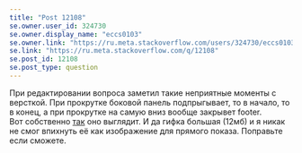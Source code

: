 ```yaml
---
title: "Post 12108"
se.owner.user_id: 324730
se.owner.display_name: "eccs0103"
se.owner.link: "https://ru.meta.stackoverflow.com/users/324730/eccs0103"
se.link: "https://ru.meta.stackoverflow.com/q/12108"
se.post_id: 12108
se.post_type: question
---
```

<p>При редактировании вопроса заметил такие неприятные моменты с версткой. При прокрутке боковой панель подпрыгывает, то в начало, то в конец, а при прокрутке на самую вниз вообще закрывет footer.<br />
Вот собственно <a href="https://drive.google.com/file/d/16Z2fWDPo0o98ere9haj1I9pW5YAtdP-r/view?usp=sharing" rel="nofollow noreferrer">так</a> оно выглядит. И да гифка большая (12мб) и я никак не смог впихнуть её  как изображение для прямого показа. Поправьте если сможете.</p>
